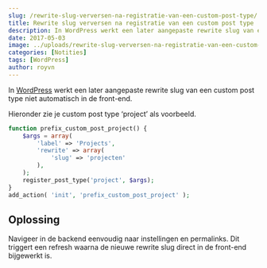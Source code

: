 ```yaml
---
slug: /rewrite-slug-verversen-na-registratie-van-een-custom-post-type/
title: Rewrite slug verversen na registratie van een custom post type
description: In WordPress werkt een later aangepaste rewrite slug van een custom post type niet automatisch in...
date: 2017-05-03
image: ../uploads/rewrite-slug-verversen-na-registratie-van-een-custom-post-type.jpg
categories: [Notities]
tags: [WordPress]
author: royvn
---
```


In [WordPress](https://nl.wordpress.com/) werkt een later aangepaste rewrite slug van een custom post type niet automatisch in de front-end.

Hieronder zie je custom post type ‘project’ als voorbeeld.

```php
function prefix_custom_post_project() {
    $args = array(
        'label' => 'Projects',
        'rewrite' => array(
            'slug' => 'projecten'
        ),
    );
    register_post_type('project', $args);
}
add_action( 'init', 'prefix_custom_post_project' );
```

## Oplossing

Navigeer in de backend eenvoudig naar instellingen en permalinks. Dit triggert een refresh waarna de nieuwe rewrite slug direct in de front-end bijgewerkt is.